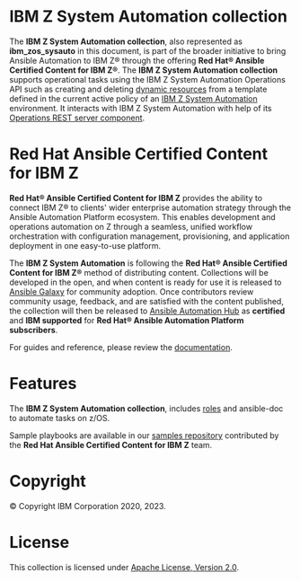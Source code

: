 IBM Z System Automation collection
==================================

The **IBM Z System Automation collection**, also represented as **ibm_zos_sysauto** in this document,
is part of the broader initiative to bring Ansible Automation to IBM Z® through the offering
**Red Hat® Ansible Certified Content for IBM Z®**. The **IBM Z System Automation collection**
supports operational tasks using the IBM Z System Automation Operations API
such as creating and deleting [dynamic resources](https://www.ibm.com/support/knowledgecenter/de/SSWRCJ_4.2.0/com.ibm.safos.doc_4.2/UserGuide/Dynamic_Resources.html)
from a template defined in the current active policy of an [IBM Z System Automation](https://www.ibm.com/products/z-system-automation) environment.
It interacts with IBM Z System Automation with help of its [Operations REST server component](https://www.ibm.com/support/knowledgecenter/de/SSWRCJ_4.2.0/com.ibm.safos.doc_4.2/Integrating.html).

Red Hat Ansible Certified Content for IBM Z
===========================================

**Red Hat® Ansible Certified Content for IBM Z** provides the ability to
connect IBM Z® to clients' wider enterprise automation strategy through the
Ansible Automation Platform ecosystem. This enables development and operations
automation on Z through a seamless, unified workflow orchestration with
configuration management, provisioning, and application deployment in
one easy-to-use platform.

The **IBM Z System Automation** is following the
**Red Hat® Ansible Certified Content for IBM Z®** method of distributing
content. Collections will be developed in the open, and when content is ready
for use it is released to
[Ansible Galaxy](https://galaxy.ansible.com/search?keywords=zos_&order_by=-relevance&deprecated=false&type=collection&page=1)
for community adoption. Once contributors review community usage, feedback,
and are satisfied with the content published, the collection will then be
released to [Ansible Automation Hub](https://www.ansible.com/products/automation-hub)
as **certified** and **IBM supported** for
**Red Hat® Ansible Automation Platform subscribers**. 

For guides and reference, please review the [documentation](https://ibm.github.io/z_ansible_collections_doc/index.html).

Features
========
The **IBM Z System Automation collection**, includes
[roles](https://ibm.github.io/z_ansible_collections_doc/ibm_zos_sysauto/docs/source/roles.html) and ansible-doc to
automate tasks on z/OS.

Sample playbooks are available in our [samples repository](https://github.com/IBM/z_ansible_collections_samples/blob/master/README.md)
contributed by the **Red Hat Ansible Certified Content for IBM Z** team.

Copyright
=========
© Copyright IBM Corporation 2020, 2023.

License
=======
This collection is licensed under [Apache License,
Version 2.0](https://opensource.org/licenses/Apache-2.0).
